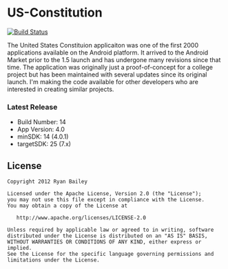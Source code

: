 US-Constitution
===============

[![Build Status](https://travis-ci.org/RBWare/US-Constitution.svg?branch=add_travis_support)](https://travis-ci.org/RBWare/US-Constitution)

The United States Constituion applicaiton was one of the first 2000 applications available on the Android platform. It arrived to the Android Market prior to the 1.5 launch and has undergone many revisions since that time. The application was originally just a proof-of-concept for a college project but has been maintained with several updates since its original launch. I'm making the code available for other developers who are interested in creating similar projects.

### Latest Release
- Build Number: 14
- App Version: 4.0
- minSDK: 14 (4.0.1)
- targetSDK: 25 (7.x)


License
-------

    Copyright 2012 Ryan Bailey

    Licensed under the Apache License, Version 2.0 (the "License");
    you may not use this file except in compliance with the License.
    You may obtain a copy of the License at

       http://www.apache.org/licenses/LICENSE-2.0

    Unless required by applicable law or agreed to in writing, software
    distributed under the License is distributed on an "AS IS" BASIS,
    WITHOUT WARRANTIES OR CONDITIONS OF ANY KIND, either express or implied.
    See the License for the specific language governing permissions and
    limitations under the License.
